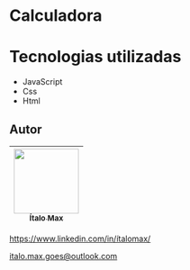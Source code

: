 # Calculadora

# Tecnologias utilizadas

- JavaScript
- Css
- Html

## Autor

|  [<img src="https://avatars.githubusercontent.com/u/94934380?v=4" width=115><br><sub>Ítalo Max</sub>](https://github.com/Italomax) |
| :---: |

https://www.linkedin.com/in/ítalomax/

italo.max.goes@outlook.com
